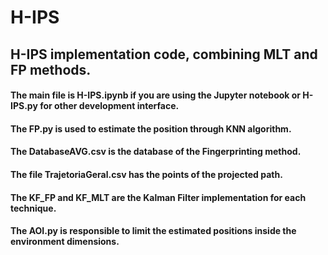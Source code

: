 # H-IPS
## H-IPS implementation code, combining MLT and FP methods.
#### The main file is H-IPS.ipynb if you are using the Jupyter notebook or H-IPS.py for other development interface.
#### The FP.py is used to estimate the position through KNN algorithm.
#### The DatabaseAVG.csv is the database of the Fingerprinting method.
#### The file TrajetoriaGeral.csv has the points of the projected path.
#### The KF_FP and KF_MLT are the Kalman Filter implementation for each technique.
#### The AOI.py is responsible to limit the estimated positions inside the environment dimensions.
